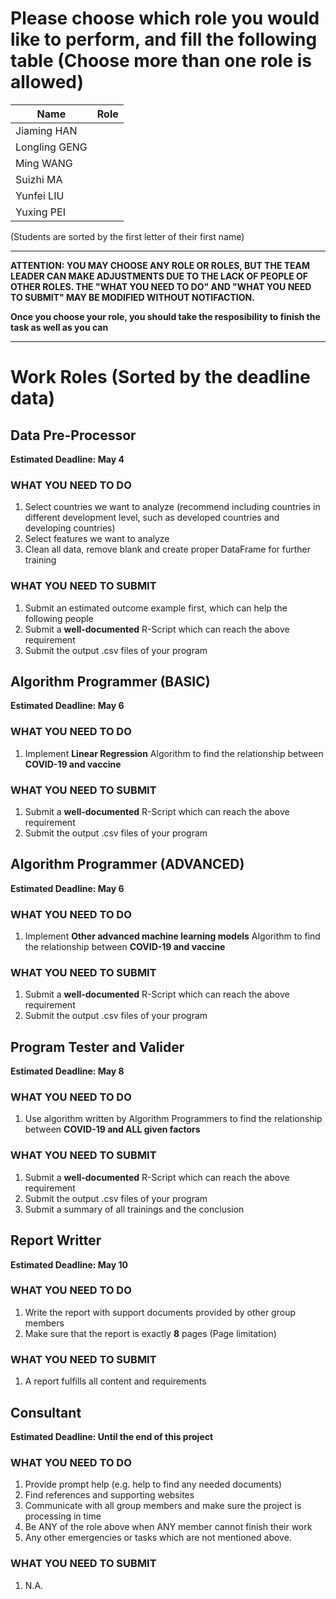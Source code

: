 # Please choose which role you would like to perform, and fill the following table (Choose more than one role is allowed)
| Name | Role |
| ---- | ---- |
| Jiaming HAN |  |
| Longling GENG |  |
| Ming WANG |  |
| Suizhi MA |  |
| Yunfei LIU |  |
| Yuxing PEI |  |
  
(Students are sorted by the first letter of their first name)
	
---

**ATTENTION: YOU MAY CHOOSE ANY ROLE OR ROLES, BUT THE TEAM LEADER CAN MAKE ADJUSTMENTS DUE TO THE LACK OF PEOPLE OF OTHER ROLES. THE "WHAT YOU NEED TO DO" AND "WHAT YOU NEED TO SUBMIT" MAY BE MODIFIED WITHOUT NOTIFACTION.**

**Once you choose your role, you should take the resposibility to finish the task as well as you can**

---

# Work Roles (Sorted by the deadline data)
## Data Pre-Processor
**Estimated Deadline: May 4**
### WHAT YOU NEED TO DO
1. Select countries we want to analyze (recommend including countries in different development level, such as developed countries and developing countries)
2. Select features we want to analyze
3. Clean all data, remove blank and create proper DataFrame for further training

### WHAT YOU NEED TO SUBMIT
1. Submit an estimated outcome example first, which can help the following people
2. Submit a **well-documented** R-Script which can reach the above requirement
3. Submit the output .csv files of your program

## Algorithm Programmer (BASIC)
**Estimated Deadline: May 6**
### WHAT YOU NEED TO DO
1. Implement **Linear Regression** Algorithm to find the relationship between **COVID-19 and vaccine**

### WHAT YOU NEED TO SUBMIT
1. Submit a **well-documented** R-Script which can reach the above requirement
2. Submit the output .csv files of your program

## Algorithm Programmer (ADVANCED)
**Estimated Deadline: May 6**
### WHAT YOU NEED TO DO
1. Implement **Other advanced machine learning models** Algorithm to find the relationship between **COVID-19 and vaccine**

### WHAT YOU NEED TO SUBMIT
1. Submit a **well-documented** R-Script which can reach the above requirement
2. Submit the output .csv files of your program

## Program Tester and Valider
**Estimated Deadline: May 8**
### WHAT YOU NEED TO DO
1. Use algorithm written by Algorithm Programmers to find the relationship between **COVID-19 and ALL given factors** 

### WHAT YOU NEED TO SUBMIT
1. Submit a **well-documented** R-Script which can reach the above requirement
2. Submit the output .csv files of your program
3. Submit a summary of all trainings and the conclusion

## Report Writter
**Estimated Deadline: May 10**
### WHAT YOU NEED TO DO
1. Write the report with support documents provided by other group members
2. Make sure that the report is exactly **8** pages (Page limitation)

### WHAT YOU NEED TO SUBMIT
1. A report fulfills all content and requirements

## Consultant
**Estimated Deadline: Until the end of this project**
### WHAT YOU NEED TO DO
1. Provide prompt help (e.g. help to find any needed documents)
2. Find references and supporting websites
3. Communicate with all group members and make sure the project is processing in time
4. Be ANY of the role above when ANY member cannot finish their work
5. Any other emergencies or tasks which are not mentioned above.
### WHAT YOU NEED TO SUBMIT
1. N.A.